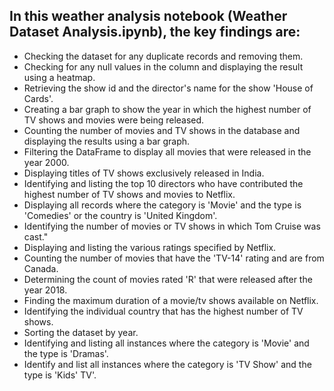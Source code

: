 ## In this weather analysis notebook (Weather Dataset Analysis.ipynb), the key findings are:

- Checking the dataset for any duplicate records and removing them.
- Checking for any null values in the column and displaying the result using a heatmap.
- Retrieving the show id and the director's name for the show 'House of Cards'.
- Creating a bar graph to show the year in which the highest number of TV shows and movies were being released.
- Counting the number of movies and TV shows in the database and displaying the results using a bar graph.
- Filtering the DataFrame to display all movies that were released in the year 2000.
- Displaying titles of TV shows exclusively released in India.
- Identifying and listing the top 10 directors who have contributed the highest number of TV shows and movies to Netflix.
- Displaying all records where the category is 'Movie' and the type is 'Comedies' or the country is 'United Kingdom'.
- Identifying the number of movies or TV shows in which Tom Cruise was cast."
- Displaying and listing the various ratings specified by Netflix.
- Counting the number of movies that have the 'TV-14' rating and are from Canada.
- Determining the count of movies rated 'R' that were released after the year 2018.
- Finding the maximum duration of a movie/tv shows available on Netflix.
- Identifying the individual country that has the highest number of TV shows.
- Sorting the dataset by year.
- Identifying and listing all instances where the category is 'Movie' and the type is 'Dramas'.
- Identify and list all instances where the category is 'TV Show' and the type is 'Kids' TV'.
